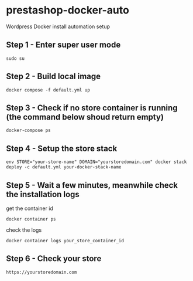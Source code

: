 # prestashop-docker-auto
Wordpress Docker install automation setup

## Step 1 - Enter super user mode
    sudo su

## Step 2 - Build local image
    docker compose -f default.yml up

## Step 3 - Check if no store container is running (the command below shoud return empty)
    docker-compose ps

## Step 4 - Setup the store stack
    env STORE="your-store-name" DOMAIN="yourstoredomain.com" docker stack deploy -c default.yml your-docker-stack-name

## Step 5 - Wait a few minutes, meanwhile check the installation logs
get the container id

    docker container ps
    
check the logs

    docker container logs your_store_container_id
      
## Step 6 - Check your store
    https://yourstoredomain.com
